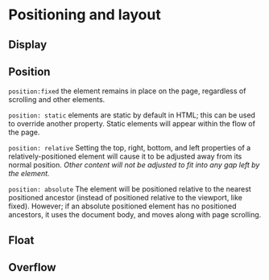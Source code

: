 # Positioning and layout

## Display

## Position
`position:fixed` the element remains in place on the page, regardless of scrolling and other elements. 

`position: static` elements are static by default in HTML; this can be used to override another property. Static elements will appear within the flow of the page.

`position: relative` Setting the top, right, bottom, and left properties of a relatively-positioned element will cause it to be adjusted away from its normal position. *Other content will not be adjusted to fit into any gap left by the element.*

`position: absolute` The element will be positioned relative to the nearest positioned ancestor (instead of positioned relative to the viewport, like fixed).
However; if an absolute positioned element has no positioned ancestors, it uses the document body, and moves along with page scrolling.

## Float

## Overflow
